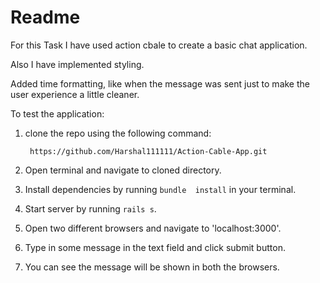 # Readme

For this Task I have used action cbale to create a basic chat application.

Also I have implemented styling.

Added time formatting, like when the message was sent just to make the user experience a little cleaner.

To test the application:

1. clone the repo using the following command:

        https://github.com/Harshal111111/Action-Cable-App.git

2. Open terminal and navigate to cloned directory.

3. Install dependencies by running `bundle  install` in your terminal.

4. Start server by running `rails s`.

5. Open two different browsers and navigate to 'localhost:3000'.

6. Type in some message in the text field and click submit button.

7. You can see the message will be shown in both the browsers.
